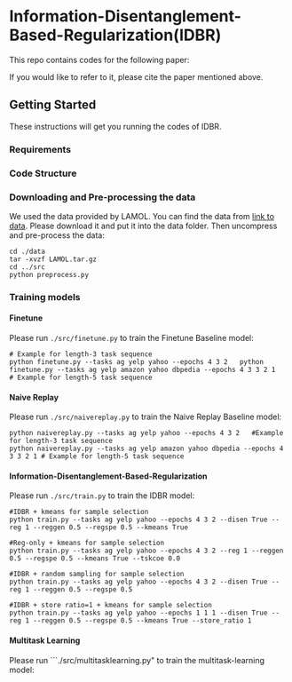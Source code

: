 # Information-Disentanglement-Based-Regularization(IDBR)

This repo contains codes for the following paper:

If you would like to refer to it, please cite the paper mentioned above.

## Getting Started

These instructions will get you running the codes of IDBR.

### Requirements

### Code Structure

### Downloading and Pre-processing the data

We used the data provided by LAMOL. You can find the data from [link to data](https://drive.google.com/file/d/1rWcgnVcNpwxmBI3c5ovNx-E8XKOEL77S/view). Please download it and put it into the data folder. Then uncompress and pre-process the data:

```
cd ./data
tar -xvzf LAMOL.tar.gz
cd ../src
python preprocess.py
```
### Training models

#### Finetune 

Please run ```./src/finetune.py``` to train the Finetune Baseline model:

```
# Example for length-3 task sequence
python finetune.py --tasks ag yelp yahoo --epochs 4 3 2   python finetune.py --tasks ag yelp amazon yahoo dbpedia --epochs 4 3 3 2 1   # Example for length-5 task sequence
```

#### Naive Replay 

Please run ```./src/naivereplay.py``` to train the Naive Replay Baseline model:

```
python naivereplay.py --tasks ag yelp yahoo --epochs 4 3 2   #Example for length-3 task sequence
python naivereplay.py --tasks ag yelp amazon yahoo dbpedia --epochs 4 3 3 2 1 # Example for length-5 task sequence
```

#### Information-Disentanglement-Based-Regularization  

Please run ```./src/train.py``` to train the IDBR model: 

```
#IDBR + kmeans for sample selection
python train.py --tasks ag yelp yahoo --epochs 4 3 2 --disen True --reg 1 --reggen 0.5 --regspe 0.5 --kmeans True

#Reg-only + kmeans for sample selection
python train.py --tasks ag yelp yahoo --epochs 4 3 2 --reg 1 --reggen 0.5 --regspe 0.5 --kmeans True --tskcoe 0.0

#IDBR + random sampling for sample selection
python train.py --tasks ag yelp yahoo --epochs 4 3 2 --disen True --reg 1 --reggen 0.5 --regspe 0.5 

#IDBR + store ratio=1 + kmeans for sample selection
python train.py --tasks ag yelp yahoo --epochs 1 1 1 --disen True --reg 1 --reggen 0.5 --regspe 0.5 --kmeans True --store_ratio 1
```

#### Multitask Learning 

Please run ```./src/multitasklearning.py" to train the multitask-learning model:

```

```

